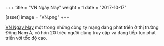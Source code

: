 +++
title = "VN Ngày Nay"
weight = 1
date = "2017-10-17"

[asset]
  image = "VN.png"
+++

[VN Ngày Nay](https://vngaynay.vn) một trong những công ty mạng đang phát triển ở thị trường Đông Nam Á, có hơn 20 triệu người dùng truy cập và đang tiếp tục phát triển với tốc độ cao.

